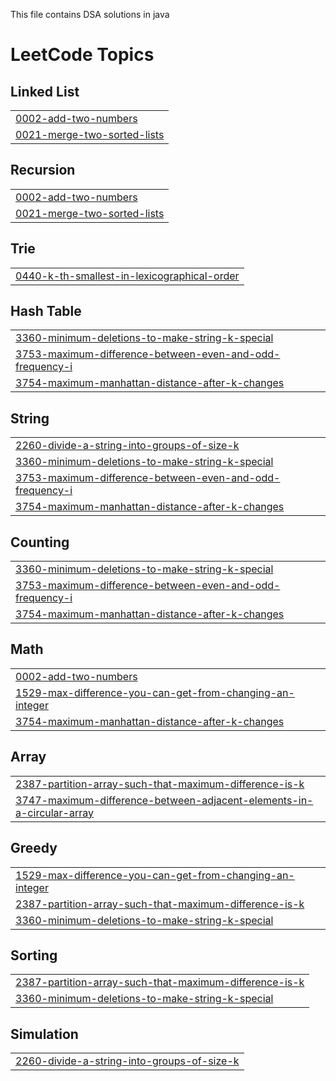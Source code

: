 This file contains DSA solutions in java 

<!---LeetCode Topics Start-->
# LeetCode Topics
## Linked List
|  |
| ------- |
| [0002-add-two-numbers](https://github.com/stutisharma31/DSASolutions/tree/master/0002-add-two-numbers) |
| [0021-merge-two-sorted-lists](https://github.com/stutisharma31/DSASolutions/tree/master/0021-merge-two-sorted-lists) |
## Recursion
|  |
| ------- |
| [0002-add-two-numbers](https://github.com/stutisharma31/DSASolutions/tree/master/0002-add-two-numbers) |
| [0021-merge-two-sorted-lists](https://github.com/stutisharma31/DSASolutions/tree/master/0021-merge-two-sorted-lists) |
## Trie
|  |
| ------- |
| [0440-k-th-smallest-in-lexicographical-order](https://github.com/stutisharma31/DSASolutions/tree/master/0440-k-th-smallest-in-lexicographical-order) |
## Hash Table
|  |
| ------- |
| [3360-minimum-deletions-to-make-string-k-special](https://github.com/stutisharma31/DSASolutions/tree/master/3360-minimum-deletions-to-make-string-k-special) |
| [3753-maximum-difference-between-even-and-odd-frequency-i](https://github.com/stutisharma31/DSASolutions/tree/master/3753-maximum-difference-between-even-and-odd-frequency-i) |
| [3754-maximum-manhattan-distance-after-k-changes](https://github.com/stutisharma31/DSASolutions/tree/master/3754-maximum-manhattan-distance-after-k-changes) |
## String
|  |
| ------- |
| [2260-divide-a-string-into-groups-of-size-k](https://github.com/stutisharma31/DSASolutions/tree/master/2260-divide-a-string-into-groups-of-size-k) |
| [3360-minimum-deletions-to-make-string-k-special](https://github.com/stutisharma31/DSASolutions/tree/master/3360-minimum-deletions-to-make-string-k-special) |
| [3753-maximum-difference-between-even-and-odd-frequency-i](https://github.com/stutisharma31/DSASolutions/tree/master/3753-maximum-difference-between-even-and-odd-frequency-i) |
| [3754-maximum-manhattan-distance-after-k-changes](https://github.com/stutisharma31/DSASolutions/tree/master/3754-maximum-manhattan-distance-after-k-changes) |
## Counting
|  |
| ------- |
| [3360-minimum-deletions-to-make-string-k-special](https://github.com/stutisharma31/DSASolutions/tree/master/3360-minimum-deletions-to-make-string-k-special) |
| [3753-maximum-difference-between-even-and-odd-frequency-i](https://github.com/stutisharma31/DSASolutions/tree/master/3753-maximum-difference-between-even-and-odd-frequency-i) |
| [3754-maximum-manhattan-distance-after-k-changes](https://github.com/stutisharma31/DSASolutions/tree/master/3754-maximum-manhattan-distance-after-k-changes) |
## Math
|  |
| ------- |
| [0002-add-two-numbers](https://github.com/stutisharma31/DSASolutions/tree/master/0002-add-two-numbers) |
| [1529-max-difference-you-can-get-from-changing-an-integer](https://github.com/stutisharma31/DSASolutions/tree/master/1529-max-difference-you-can-get-from-changing-an-integer) |
| [3754-maximum-manhattan-distance-after-k-changes](https://github.com/stutisharma31/DSASolutions/tree/master/3754-maximum-manhattan-distance-after-k-changes) |
## Array
|  |
| ------- |
| [2387-partition-array-such-that-maximum-difference-is-k](https://github.com/stutisharma31/DSASolutions/tree/master/2387-partition-array-such-that-maximum-difference-is-k) |
| [3747-maximum-difference-between-adjacent-elements-in-a-circular-array](https://github.com/stutisharma31/DSASolutions/tree/master/3747-maximum-difference-between-adjacent-elements-in-a-circular-array) |
## Greedy
|  |
| ------- |
| [1529-max-difference-you-can-get-from-changing-an-integer](https://github.com/stutisharma31/DSASolutions/tree/master/1529-max-difference-you-can-get-from-changing-an-integer) |
| [2387-partition-array-such-that-maximum-difference-is-k](https://github.com/stutisharma31/DSASolutions/tree/master/2387-partition-array-such-that-maximum-difference-is-k) |
| [3360-minimum-deletions-to-make-string-k-special](https://github.com/stutisharma31/DSASolutions/tree/master/3360-minimum-deletions-to-make-string-k-special) |
## Sorting
|  |
| ------- |
| [2387-partition-array-such-that-maximum-difference-is-k](https://github.com/stutisharma31/DSASolutions/tree/master/2387-partition-array-such-that-maximum-difference-is-k) |
| [3360-minimum-deletions-to-make-string-k-special](https://github.com/stutisharma31/DSASolutions/tree/master/3360-minimum-deletions-to-make-string-k-special) |
## Simulation
|  |
| ------- |
| [2260-divide-a-string-into-groups-of-size-k](https://github.com/stutisharma31/DSASolutions/tree/master/2260-divide-a-string-into-groups-of-size-k) |
<!---LeetCode Topics End-->